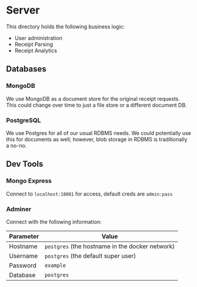 # Server

This directory holds the following business logic:
* User administration
* Receipt Parsing
* Receipt Analytics

## Databases
### MongoDB
We use MongoDB as a document store for the original receipt requests. This could change over time to just a file store or a different document DB.

### PostgreSQL
We use Postgres for all of our usual RDBMS needs. We could potentially use this for documents as well; however, blob storage in RDBMS is traditionally a no-no.

## Dev Tools

### Mongo Express
Connect to `localhost:18081` for access, default creds are `admin:pass`

### Adminer
Connect with the following information:

| Parameter | Value |
| --------- | ------|
| Hostname  | `postgres` (the hostname in the docker network) |
| Username | `postgres` (the default super user) |
| Password | `example` |
| Database | `postgres` | 